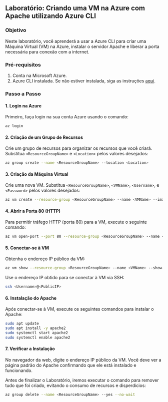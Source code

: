 ## Laboratório: Criando uma VM na Azure com Apache utilizando Azure CLI

### Objetivo

Neste laboratório, você aprenderá a usar a Azure CLI para criar uma Máquina Virtual (VM) na Azure, instalar o servidor Apache e liberar a porta necessária para conexão com a internet.

### Pré-requisitos

1. Conta na Microsoft Azure.
2. Azure CLI instalada. Se não estiver instalada, siga as instruções [aqui](https://docs.microsoft.com/pt-br/cli/azure/install-azure-cli).

### Passo a Passo

#### 1. Login na Azure

Primeiro, faça login na sua conta Azure usando o comando:

```sh
az login
```

#### 2. Criação de um Grupo de Recursos

Crie um grupo de recursos para organizar os recursos que você criará. Substitua `<ResourceGroupName>` e `<Location>` pelos valores desejados:

```sh
az group create --name <ResourceGroupName> --location <Location>
```

#### 3. Criação da Máquina Virtual

Crie uma nova VM. Substitua `<ResourceGroupName>`, `<VMName>`, `<Username>`, e `<Password>` pelos valores desejados:

```sh
az vm create --resource-group <ResourceGroupName> --name <VMName> --image UbuntuLTS --admin-username <Username> --admin-password <Password> --size Standard_B1s --authentication-type password
```

#### 4. Abrir a Porta 80 (HTTP)

Para permitir tráfego HTTP (porta 80) para a VM, execute o seguinte comando:

```sh
az vm open-port --port 80 --resource-group <ResourceGroupName> --name <VMName>
```

#### 5. Conectar-se à VM

Obtenha o endereço IP público da VM:

```sh
az vm show --resource-group <ResourceGroupName> --name <VMName> --show-details --query [publicIps] --output tsv
```

Use o endereço IP obtido para se conectar à VM via SSH:

```sh
ssh <Username>@<PublicIP>
```

#### 6. Instalação do Apache

Após conectar-se à VM, execute os seguintes comandos para instalar o Apache:

```sh
sudo apt update
sudo apt install -y apache2
sudo systemctl start apache2
sudo systemctl enable apache2
```

#### 7. Verificar a Instalação

No navegador da web, digite o endereço IP público da VM. Você deve ver a página padrão do Apache confirmando que ele está instalado e funcionando.


Antes de finalizar o Laboratório, iremos executar o comando para remover tudo que foi criado, evitando o consumo de recursos e disperdicios: 

```sh
az group delete --name <ResourceGroupName> --yes --no-wait
```
